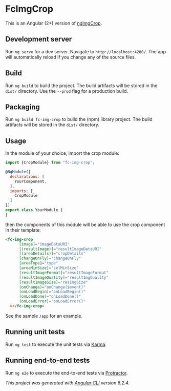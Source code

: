 # FcImgCrop

This is an Angular (2+) version of [ngImgCrop](https://github.com/famicity/ngImgCrop).

## Development server

Run `ng serve` for a dev server. Navigate to `http://localhost:4200/`. The app will automatically reload if you change any of the source files.

## Build

Run `ng build` to build the project. The build artifacts will be stored in the `dist/` directory. Use the `--prod` flag for a production build.

## Packaging

Run `ng build fc-img-crop` to build the (npm) library project. The build artifacts will be stored in the `dist/` directory.

## Usage

In the module of your choice, import the crop module:

```js
import {CropModule} from "fc-img-crop";

@NgModule({
  declarations: [
    YourComponent,
  ],
  imports: [
    CropModule
  ]
})
export class YourModule {
}
```

then the components of this module will be able to use the crop component in their template:

```html
<fc-img-crop
      [image]="imageDataURI"
      [(resultImage)]="resultImageDataURI"
      [(areaDetails)]="cropDetails"
      [changeOnFly]="changeOnFly"
      [areaType]="type"
      [areaMinSize]="selMinSize"
      [resultImageFormat]="resultImageFormat"
      [resultImageQuality]="resultImgQuality"
      [resultImageSize]="resImgSize"
      (onChange)="onChange($event)"
      (onLoadBegin)="onLoadBegin()"
      (onLoadDone)="onLoadDone()"
      (onLoadError)="onLoadError()"
  ></fc-img-crop>
```

See the sample `/app` for an example.

## Running unit tests

Run `ng test` to execute the unit tests via [Karma](https://karma-runner.github.io).

## Running end-to-end tests

Run `ng e2e` to execute the end-to-end tests via [Protractor](http://www.protractortest.org/).

_This project was generated with [Angular CLI](https://github.com/angular/angular-cli) version 6.2.4._
